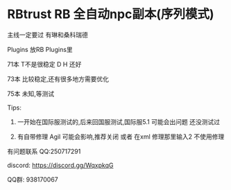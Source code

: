 # RBtrust RB 全自动npc副本(序列模式)


主线一定要过 有琳和桑科瑞德

Plugins 放RB Plugins里

71本 T不是很稳定 D H 还好

73本 比较稳定,还有很多地方需要优化 

75本 未知,等测试 

Tips:

1) 一开始在国际服测试的,后来回国服测试,国际服5.1 可能会出问题 还没测试过

2) 有自带修理 Agil 可能会影响,推荐关闭 或者 在xml 修理那里输入2 不使用修理


有问题联系 QQ:250717291

discord: https://discord.gg/WqxpkqG

QQ群: 938170067 
